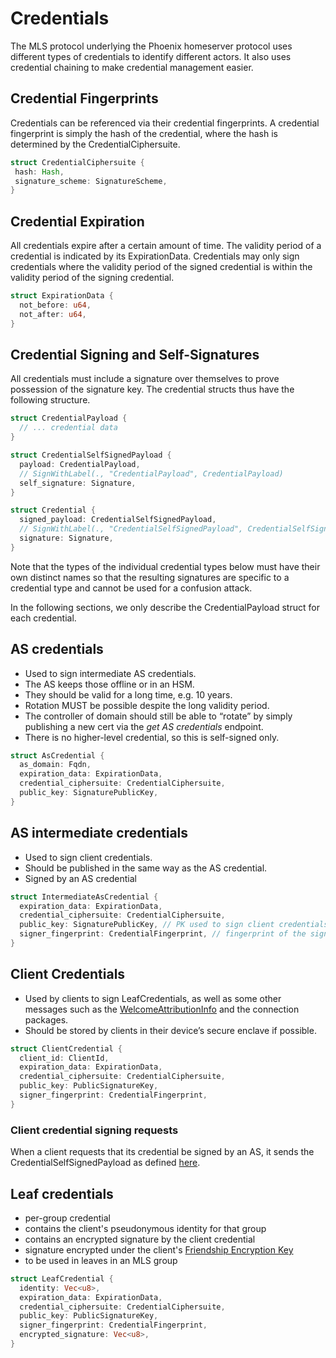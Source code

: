 # Credentials

The MLS protocol underlying the Phoenix homeserver protocol uses different types of credentials to identify different actors. It also uses credential chaining to make credential management easier.

## Credential Fingerprints

Credentials can be referenced via their credential fingerprints. A credential fingerprint is simply the hash of the credential, where the hash is determined by the CredentialCiphersuite.

```rust
struct CredentialCiphersuite {
 hash: Hash,
 signature_scheme: SignatureScheme,
}
```

## Credential Expiration

All credentials expire after a certain amount of time. The validity period of a credential is indicated by its ExpirationData. Credentials may only sign credentials where the validity period of the signed credential is within the validity period of the signing credential.

```rust
struct ExpirationData {
  not_before: u64,
  not_after: u64,
}
```

## Credential Signing and Self-Signatures

All credentials must include a signature over themselves to prove possession of the signature key. The credential structs thus have the following structure.

```rust
struct CredentialPayload {
  // ... credential data
}

struct CredentialSelfSignedPayload {
  payload: CredentialPayload,
  // SignWithLabel(., "CredentialPayload", CredentialPayload)
  self_signature: Signature,
}

struct Credential {
  signed_payload: CredentialSelfSignedPayload,
  // SignWithLabel(., "CredentialSelfSignedPayload", CredentialSelfSignedPayload)
  signature: Signature,
}
```

Note that the types of the individual credential types below must have their own distinct names so that the resulting signatures are specific to a credential type and cannot be used for a confusion attack.

In the following sections, we only describe the CredentialPayload struct for each credential.

## AS credentials

- Used to sign intermediate AS credentials.
- The AS keeps those offline or in an HSM.
- They should be valid for a long time, e.g. 10 years.
- Rotation MUST be possible despite the long validity period.
- The controller of domain should still be able to “rotate” by simply publishing a new cert via the *get AS credentials* endpoint.
- There is no higher-level credential, so this is self-signed only.

```rust
struct AsCredential {
  as_domain: Fqdn,
  expiration_data: ExpirationData,
  credential_ciphersuite: CredentialCiphersuite,
  public_key: SignaturePublicKey,
}
```

## AS intermediate credentials

- Used to sign client credentials.
- Should be published in the same way as the AS credential.
- Signed by an AS credential

```rust
struct IntermediateAsCredential {
  expiration_data: ExpirationData,
  credential_ciphersuite: CredentialCiphersuite,
  public_key: SignaturePublicKey, // PK used to sign client credentials
  signer_fingerprint: CredentialFingerprint, // fingerprint of the signing AsCredential
}
```

## Client Credentials

- Used by clients to sign LeafCredentials, as well as some other messages such as the [WelcomeAttributionInfo](../glossary.md#welcome-attribution-info) and the connection packages.
- Should be stored by clients in their device’s secure enclave if possible.

```rust
struct ClientCredential {
  client_id: ClientId,
  expiration_data: ExpirationData,
  credential_ciphersuite: CredentialCiphersuite,
  public_key: PublicSignatureKey,
  signer_fingerprint: CredentialFingerprint,
}
```

### Client credential signing requests

When a client requests that its credential be signed by an AS, it sends the CredentialSelfSignedPayload as defined [here](./credentials.md#credential-signing-and-self-signatures).

## Leaf credentials

- per-group credential
- contains the client's pseudonymous identity for that group
- contains an encrypted signature by the client credential
- signature encrypted under the client's [Friendship Encryption Key](../glossary.md#friendship-encryption-key)
- to be used in leaves in an MLS group

```rust
struct LeafCredential {
  identity: Vec<u8>,
  expiration_data: ExpirationData,
  credential_ciphersuite: CredentialCiphersuite,
  public_key: PublicSignatureKey,
  signer_fingerprint: CredentialFingerprint,
  encrypted_signature: Vec<u8>,
}
```
